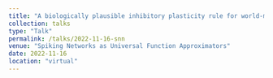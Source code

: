 ```yaml
---
title: "A biologically plausible inhibitory plasticity rule for world-model learning in SNNs"
collection: talks
type: "Talk"
permalink: /talks/2022-11-16-snn
venue: "Spiking Networks as Universal Function Approximators"
date: 2022-11-16
location: "virtual"
---
```

